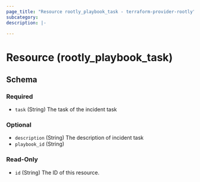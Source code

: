 ```yaml
---
page_title: "Resource rootly_playbook_task - terraform-provider-rootly"
subcategory:
description: |-
    
---
```


# Resource (rootly_playbook_task)





<!-- schema generated by tfplugindocs -->
## Schema

### Required

- `task` (String) The task of the incident task

### Optional

- `description` (String) The description of incident task
- `playbook_id` (String)

### Read-Only

- `id` (String) The ID of this resource.
